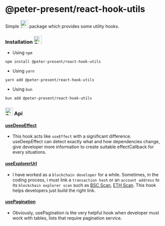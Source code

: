 <h1>
@peter-present/react-hook-utils
</h1>

Simple <img src="https://raw.githubusercontent.com/Tarikul-Islam-Anik/Animated-Fluent-Emojis/master/Emojis/Animals/Lady%20Beetle.png" alt="Lady Beetle" width="25" height="25" /> package which provides some utility hooks.

### Installation <img src="https://raw.githubusercontent.com/Tarikul-Islam-Anik/Animated-Fluent-Emojis/master/Emojis/Animals/Bug.png" alt="Bug" width="25" height="25" />

- Using `npm`

```shell
npm install @peter-present/react-hook-utils
```

- Using `yarn`

```shell
yarn add @peter-present/react-hook-utils
```

- Using `bun`

```shell
bun add @peter-present/react-hook-utils
```

### <img src="https://raw.githubusercontent.com/Tarikul-Islam-Anik/Animated-Fluent-Emojis/master/Emojis/Animals/Baby%20Chick.png" alt="Baby Chick" width="25" height="25" /> Api

#### [useDeepEffect](./lib/use-deep-effect.ts)

- This hook acts like `useEffect` with a significant difference. useDeepEffect can detect exactly what and how dependencies change, give developer more information to create suitable effectCallback for every situations.

#### [useExplorerUrl](./lib/use-explorer-url.ts)

- I have worked as a `blockchain developer` for a while. Sometimes, in the coding process, i must link a `transaction hash` or an `account address` to its `blockchain explorer scan` such as [BSC Scan](https://bscscan.com/), [ETH Scan](https://etherscan.io/). This hook helps developers just build the right link.

#### [usePagination](./lib/use-pagination.ts)

- Obviously, usePagination is the very helpful hook when developer must work with tables, lists that require pagination service.

